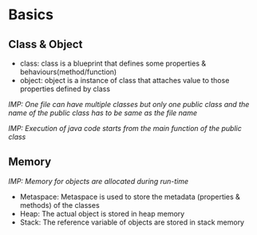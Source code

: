 # Basics

## Class & Object
- class: class is a blueprint that defines some properties & behaviours(method/function)
- object: object is a instance of class that attaches value to those properties defined by class

_IMP: One file can have multiple classes but only one public class and the name of the public class has to be same as the file name_

_IMP: Execution of java code starts from the main function of the public class_

## Memory 
_IMP: Memory for objects are allocated during run-time_
- Metaspace: Metaspace is used to store the metadata (properties & methods) of the classes
- Heap: The actual object is stored in heap memory
- Stack: The reference variable of objects are stored in stack memory

